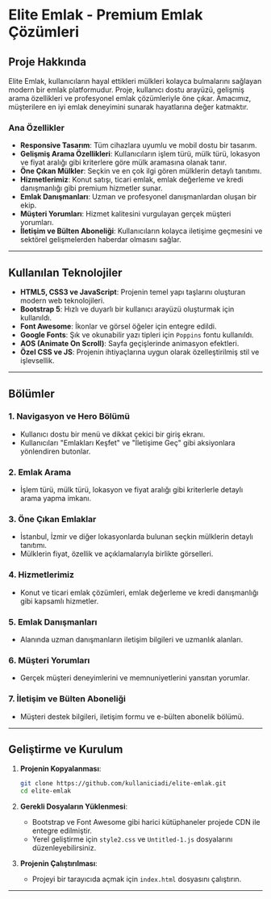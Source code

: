 # Elite Emlak - Premium Emlak Çözümleri

## Proje Hakkında
Elite Emlak, kullanıcıların hayal ettikleri mülkleri kolayca bulmalarını sağlayan modern bir emlak platformudur. Proje, kullanıcı dostu arayüzü, gelişmiş arama özellikleri ve profesyonel emlak çözümleriyle öne çıkar. Amacımız, müşterilere en iyi emlak deneyimini sunarak hayatlarına değer katmaktır.

### Ana Özellikler
- **Responsive Tasarım**: Tüm cihazlara uyumlu ve mobil dostu bir tasarım.
- **Gelişmiş Arama Özellikleri**: Kullanıcıların işlem türü, mülk türü, lokasyon ve fiyat aralığı gibi kriterlere göre mülk aramasına olanak tanır.
- **Öne Çıkan Mülkler**: Seçkin ve en çok ilgi gören mülklerin detaylı tanıtımı.
- **Hizmetlerimiz**: Konut satışı, ticari emlak, emlak değerleme ve kredi danışmanlığı gibi premium hizmetler sunar.
- **Emlak Danışmanları**: Uzman ve profesyonel danışmanlardan oluşan bir ekip.
- **Müşteri Yorumları**: Hizmet kalitesini vurgulayan gerçek müşteri yorumları.
- **İletişim ve Bülten Aboneliği**: Kullanıcıların kolayca iletişime geçmesini ve sektörel gelişmelerden haberdar olmasını sağlar.

---

## Kullanılan Teknolojiler
- **HTML5, CSS3 ve JavaScript**: Projenin temel yapı taşlarını oluşturan modern web teknolojileri.
- **Bootstrap 5**: Hızlı ve duyarlı bir kullanıcı arayüzü oluşturmak için kullanıldı.
- **Font Awesome**: İkonlar ve görsel öğeler için entegre edildi.
- **Google Fonts**: Şık ve okunabilir yazı tipleri için `Poppins` fontu kullanıldı.
- **AOS (Animate On Scroll)**: Sayfa geçişlerinde animasyon efektleri.
- **Özel CSS ve JS**: Projenin ihtiyaçlarına uygun olarak özelleştirilmiş stil ve işlevsellik.

---

## Bölümler
### 1. **Navigasyon ve Hero Bölümü**
- Kullanıcı dostu bir menü ve dikkat çekici bir giriş ekranı.
- Kullanıcıları "Emlakları Keşfet" ve "İletişime Geç" gibi aksiyonlara yönlendiren butonlar.

### 2. **Emlak Arama**
- İşlem türü, mülk türü, lokasyon ve fiyat aralığı gibi kriterlerle detaylı arama yapma imkanı.

### 3. **Öne Çıkan Emlaklar**
- İstanbul, İzmir ve diğer lokasyonlarda bulunan seçkin mülklerin detaylı tanıtımı.
- Mülklerin fiyat, özellik ve açıklamalarıyla birlikte görselleri.

### 4. **Hizmetlerimiz**
- Konut ve ticari emlak çözümleri, emlak değerleme ve kredi danışmanlığı gibi kapsamlı hizmetler.

### 5. **Emlak Danışmanları**
- Alanında uzman danışmanların iletişim bilgileri ve uzmanlık alanları.

### 6. **Müşteri Yorumları**
- Gerçek müşteri deneyimlerini ve memnuniyetlerini yansıtan yorumlar.

### 7. **İletişim ve Bülten Aboneliği**
- Müşteri destek bilgileri, iletişim formu ve e-bülten abonelik bölümü.

---

## Geliştirme ve Kurulum
1. **Projenin Kopyalanması**:
   ```bash
   git clone https://github.com/kullaniciadi/elite-emlak.git
   cd elite-emlak
   ```
2. **Gerekli Dosyaların Yüklenmesi**:
   - Bootstrap ve Font Awesome gibi harici kütüphaneler projede CDN ile entegre edilmiştir.
   - Yerel geliştirme için `style2.css` ve `Untitled-1.js` dosyalarını düzenleyebilirsiniz.

3. **Projenin Çalıştırılması**:
   - Projeyi bir tarayıcıda açmak için `index.html` dosyasını çalıştırın.

---
